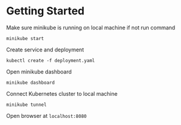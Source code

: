 # Getting Started

Make sure minikube is running on local machine
if not run command
```
minikube start
```

Create service and deployment
```
kubectl create -f deployment.yaml
```

Open minikube dashboard
```
minikube dashboard
```

Connect Kubernetes cluster to local machine
```
minikube tunnel
```

Open browser at `localhost:8080`
